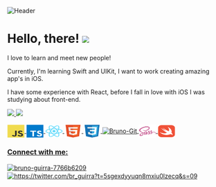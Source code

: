 ![Header](https://user-images.githubusercontent.com/53412533/148705020-f8adebbf-6b8a-4fc9-af76-a10225cf46af.jpg "Header")

# Hello, there! <img src="https://user-images.githubusercontent.com/53412533/148705229-cecbc349-ae77-4866-af13-838fe76a7a92.gif" width="30px">

<p>I love to learn and meet new people!</p>
<p>Currently, I'm learning Swift and UIKit, I want to work creating amazing app's in iOS.</p>
<p>I have some experience with React, before I fall in love with iOS I was studying about front-end.</p>

<div>
  <a href="https://github.com/brGuirra">
  <img height="180em" src="https://github-readme-stats.vercel.app/api?username=brGuirra&show_icons=true&theme=dracula&include_all_commits=true&count_private=true"/>
  <img height="180em" src="https://github-readme-stats.vercel.app/api/top-langs/?username=brGuirra&layout=compact&langs_count=7&theme=dracula"/>
</div>

<div style="display: inline_block"><br>
  <img align="center" alt="Bruno-Js" height="30" width="40" src="https://raw.githubusercontent.com/devicons/devicon/master/icons/javascript/javascript-original.svg">
  <img align="center" alt="Bruno-Js" height="30" width="40" src="https://raw.githubusercontent.com/devicons/devicon/master/icons/typescript/typescript-original.svg">
  <img align="center" alt="Bruno-React" height="30" width="40" src="https://raw.githubusercontent.com/devicons/devicon/master/icons/react/react-original.svg">
  <img align="center" alt="Bruno-HTML" height="30" width="40" src="https://raw.githubusercontent.com/devicons/devicon/master/icons/html5/html5-original.svg">
  <img align="center" alt="Bruno-CSS" height="30" width="40" src="https://raw.githubusercontent.com/devicons/devicon/master/icons/css3/css3-original.svg">
  <img align="center" alt="Bruno-Git" height="30" width="40" src="https://www.vectorlogo.zone/logos/git-scm/git-scm-icon.svg">
  <img align="center" alt="Bruno-Sass" height="30" width="40" src="https://raw.githubusercontent.com/devicons/devicon/master/icons/sass/sass-original.svg">
  <img align="center" alt="Bruno-Swift" height="30" width="40" src="https://raw.githubusercontent.com/devicons/devicon/master/icons/swift/swift-original.svg">
</div>

<h3 align="left">Connect with me:</h3>
<div>
  <a href="https://www.linkedin.com/in/bruno-guirra" target="blank"><img align="center" src="https://raw.githubusercontent.com/rahuldkjain/github-profile-readme-generator/master/src/images/icons/Social/linked-in-alt.svg" alt="bruno-guirra-7766b6209" height="30" width="40" /></a>
  <a href="https://twitter.com/https://twitter.com/br_guirra?t=5sgexdyyuqn8mxiu0lzecq&s=09" target="blank"><img align="center" src="https://raw.githubusercontent.com/rahuldkjain/github-profile-readme-generator/master/src/images/icons/Social/twitter.svg" alt="https://twitter.com/br_guirra?t=5sgexdyyuqn8mxiu0lzecq&s=09" height="30" width="40" /></a>
</div>
